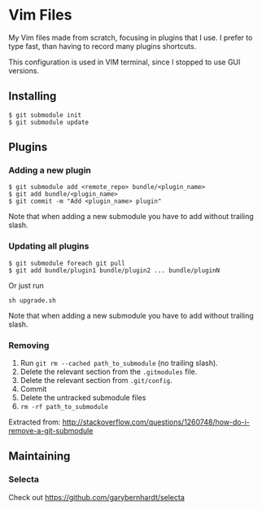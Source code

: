 # Vim Files

My Vim files made from scratch, focusing in plugins that I use. I prefer to type fast,
than having to record many plugins shortcuts.

This configuration is used in VIM terminal, since I stopped to use GUI versions.

## Installing

```console
$ git submodule init
$ git submodule update
```

## Plugins

### Adding a new plugin

```console
$ git submodule add <remote_repo> bundle/<plugin_name>
$ git add bundle/<plugin_name>
$ git commit -m "Add <plugin_name> plugin"
```

Note that when adding a new submodule you have to add without trailing slash.

### Updating all plugins

```console
$ git submodule foreach git pull
$ git add bundle/plugin1 bundle/plugin2 ... bundle/pluginN
```

Or just run

```console
sh upgrade.sh
```

Note that when adding a new submodule you have to add without trailing slash.

### Removing

1. Run `git rm --cached path_to_submodule` (no trailing slash).
2. Delete the relevant section from the `.gitmodules` file.
3. Delete the relevant section from `.git/config`.
4. Commit
5. Delete the untracked submodule files
6. `rm -rf path_to_submodule`

Extracted from: http://stackoverflow.com/questions/1260748/how-do-i-remove-a-git-submodule

## Maintaining

### Selecta

Check out https://github.com/garybernhardt/selecta
